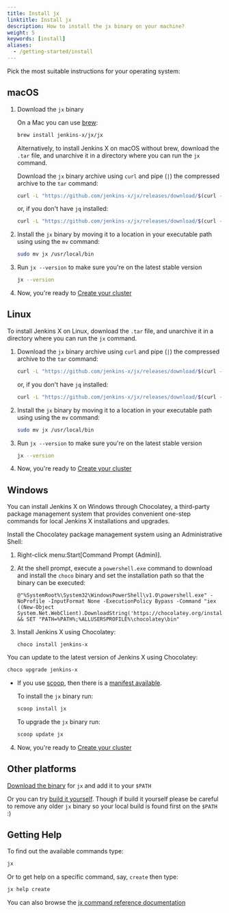 ```yaml
---
title: Install jx
linktitle: Install jx
description: How to install the jx binary on your machine?
weight: 5
keywords: [install]
aliases:
  - /getting-started/install
---
```


Pick the most suitable instructions for your operating system:

## macOS

1. Download the `jx` binary

    On a Mac you can use [brew](https://brew.sh/):

    ```sh
    brew install jenkins-x/jx/jx
    ```

    Alternatively, to install Jenkins X on macOS without brew, download the `.tar`
    file, and unarchive it in a directory where you can run the `jx` command.

    Download the `jx` binary archive using `curl` and pipe (`|`) the compressed
    archive to the `tar` command:

    ```sh
    curl -L "https://github.com/jenkins-x/jx/releases/download/$(curl --silent https://api.github.com/repos/jenkins-x/jx/releases/latest | jq -r '.tag_name')/jx-darwin-amd64.tar.gz" | tar xzv "jx"
    ```

    or, if you don't have `jq` installed:

    ```sh
    curl -L "https://github.com/jenkins-x/jx/releases/download/$(curl --silent "https://github.com/jenkins-x/jx/releases/latest" | sed 's#.*tag/\(.*\)\".*#\1#')/jx-darwin-amd64.tar.gz" | tar xzv "jx"
    ```


2.  Install the `jx` binary by moving it to a location in your executable path
    using using the `mv` command:

    ```sh
    sudo mv jx /usr/local/bin
    ```

3. Run `jx --version` to make sure you're on the latest stable version

    ```sh
    jx --version
    ```

4. Now, you're ready to [Create your cluster](/docs/getting-started/setup/create-cluster/)

## Linux

To install Jenkins X on Linux, download the `.tar` file, and unarchive it in a directory where you can run the `jx` command.

1.  Download the `jx` binary archive using `curl` and pipe (`|`) the compressed archive to
    the `tar` command:

    ```sh
    curl -L "https://github.com/jenkins-x/jx/releases/download/$(curl --silent https://api.github.com/repos/jenkins-x/jx/releases/latest | jq -r '.tag_name')/jx-linux-amd64.tar.gz" | tar xzv "jx"
    ```

    or, if you don't have `jq` installed:

    ```sh
    curl -L "https://github.com/jenkins-x/jx/releases/download/$(curl --silent "https://github.com/jenkins-x/jx/releases/latest" | sed 's#.*tag/\(.*\)\".*#\1#')/jx-linux-amd64.tar.gz" | tar xzv "jx"
    ```

2.  Install the `jx` binary by moving it to a location in your executable path using using the `mv` command:

    ```sh
    sudo mv jx /usr/local/bin
    ```

3. Run `jx --version` to make sure you're on the latest stable version

    ```sh
    jx --version
    ```

4. Now, you're ready to [Create your cluster](/docs/getting-started/setup/create-cluster/)


## Windows

You can install Jenkins X on Windows through Chocolatey, a third-party package management system that provides convenient one-step commands for local Jenkins X installations and upgrades.

Install the Chocolatey package management system using an Administrative
Shell:

1.  Right-click menu:Start\[Command Prompt (Admin)\].

2.  At the shell prompt, execute a `powershell.exe` command to download
    and install the `choco` binary and set the installation path so that
    the binary can be executed:

        @"%SystemRoot%\System32\WindowsPowerShell\v1.0\powershell.exe" -NoProfile -InputFormat None -ExecutionPolicy Bypass -Command "iex ((New-Object System.Net.WebClient).DownloadString('https://chocolatey.org/install.ps1'))" && SET "PATH=%PATH%;%ALLUSERSPROFILE%\chocolatey\bin"

3.  Install Jenkins X using Chocolatey:

        choco install jenkins-x

You can update to the latest version of Jenkins X using Chocolatey:

```sh
choco upgrade jenkins-x
```

- If you use [scoop](https://scoop.sh), then there is a [manifest available](https://github.com/lukesampson/scoop/blob/master/bucket/jx.json).

  To install the `jx` binary run:

  ```sh
  scoop install jx
  ```

  To upgrade the `jx` binary run:

  ```sh
  scoop update jx
  ```

4. Now, you're ready to [Create your cluster](/docs/getting-started/setup/create-cluster/)

<!-- ## Google Cloud Platform (GCP)

{{< alert >}}
It is highly recommended that you use Google Chrome browser with
GCP Cloud Shell, as you may experience issues using other
browsers.
{{< /alert >}}

To run `jx` commands from the GCP Cloud Shell, install the Jenkins X
binaries from the GitHub repository and install it via GCP shell
commands:

1.  Open the [GCP Cloud Shell](https://cloud.google.com/shell/docs/starting-cloud-shell),
    and choose your GCP project for Jenkins X.

2.  In GCP Cloud Shell, download the `jx` binary archive using `curl` and pipe (`|`) the compressed archive to
    the `tar` command:

```sh
curl -L "https://github.com/jenkins-x/jx/releases/download/$(curl --silent https://api.github.com/repos/jenkins-x/jx/releases/latest | jq -r '.tag_name')/jx-linux-amd64.tar.gz" | tar xzv "jx"
```

3.  Move the `jx` exectutable into the executable directory with this
    command:

```sh
sudo mv jx /usr/local/bin
```

4. Run `jx --version` to make sure you're on the latest stable version

```sh
jx --version
```

Once you have the `jx` binary installed you can then [configure a Jenkins X cluster on Google Kubernetes Engine](/getting-started/create-cluster/). -->

## Other platforms

[Download the binary](https://github.com/jenkins-x/jx/releases) for `jx` and add it to your `$PATH`

Or you can try [build it yourself](https://github.com/jenkins-x/jx/blob/master/docs/contributing/hacking.md). Though if build it yourself please be careful to remove any older `jx` binary so your local build is found first on the `$PATH` :)

## Getting Help

To find out the available commands type:

```sh
jx
```

Or to get help on a specific command, say, `create` then type:

```sh
jx help create
```

You can also browse the [jx command reference documentation](/commands/jx/)
